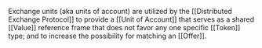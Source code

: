 Exchange units (aka units of account) are utilized by the [[Distributed Exchange Protocol]] to provide a [[Unit of Account]] that serves as a shared [[Value]] reference frame that does not favor any one specific [[Token]] type; and to increase the possibility for matching an [[Offer]].